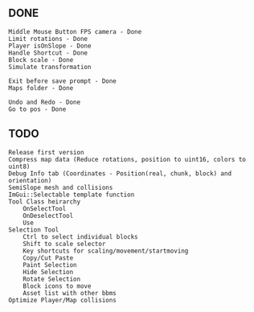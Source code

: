 
## DONE
    Middle Mouse Button FPS camera - Done
    Limit rotations - Done
    Player isOnSlope - Done
    Handle Shortcut - Done
    Block scale - Done
    Simulate transformation

    Exit before save prompt - Done
    Maps folder - Done
    
    Undo and Redo - Done
    Go to pos - Done

## TODO
    Release first version
    Compress map data (Reduce rotations, position to uint16, colors to uint8)
    Debug Info tab (Coordinates - Position(real, chunk, block) and orientation)
    SemiSlope mesh and collisions
    ImGui::Selectable template function
    Tool Class heirarchy
        OnSelectTool
        OnDeselectTool
        Use
    Selection Tool
        Ctrl to select individual blocks
        Shift to scale selector
        Key shortcuts for scaling/movement/startmoving
        Copy/Cut Paste
        Paint Selection
        Hide Selection
        Rotate Selection
        Block icons to move
        Asset list with other bbms
    Optimize Player/Map collisions